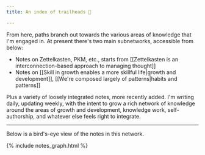 ```yaml
---
title: An index of trailheads 🍃

---
```


From here, paths branch out towards the various areas of knowledge that I'm engaged in. At present there's two main subnetworks, accessible from below:
- Notes on Zettelkasten, PKM, etc., starts from [[Zettelkasten is an interconnection-based approach to managing thought]]
- Notes on [[Skill in growth enables a more skillful life|growth and development]], [[We're composed largely of patterns|habits and patterns]] 

Plus a variety of loosely integrated notes, more recently added. I'm writing daily, updating weekly, with the intent to grow a rich network of knowledge around the areas of growth and development, knowledge work, self-authorship, and whatever else feels right to integrate.

---
<p>Below is a bird's-eye view of the notes in this network.</p>

{% include notes_graph.html %}
